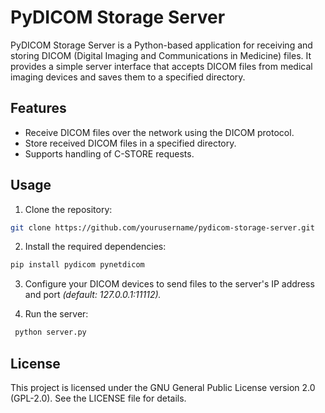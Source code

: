 # PyDICOM Storage Server

PyDICOM Storage Server is a Python-based application for receiving and storing DICOM (Digital Imaging and Communications in Medicine) files. It provides a simple server interface that accepts DICOM files from medical imaging devices and saves them to a specified directory.

## Features

- Receive DICOM files over the network using the DICOM protocol.
- Store received DICOM files in a specified directory.
- Supports handling of C-STORE requests.

## Usage

1. Clone the repository:

```bash
git clone https://github.com/yourusername/pydicom-storage-server.git
```
2. Install the required dependencies:

```bash
pip install pydicom pynetdicom
```
   
3.  Configure your DICOM devices to send files to the server's IP address and port <em>(default: 127.0.0.1:11112).</em>


4. Run the server:

  ```bash
   python server.py
   ```

## License

This project is licensed under the GNU General Public License version 2.0 (GPL-2.0). See the LICENSE file for details.



